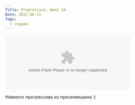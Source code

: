 ```yaml
---
Title: Progressive, Week 24
Date: 2011-06-21
Tags:
  - слушаю
---
```


<object width="400" height="175"><param name="movie" value="http://www.junostatic.com/ultraplayer/06/EmbeddedPlayer.swf"></param><param name="AllowScriptAccess" value="always"></param><param name="FlashVars" value="branding=download&amp;volume=80&amp;insert_type=insert&amp;play_now=false&amp;isRelease=false&amp;hash=af751f73319c18504cc23cd1f0eb9435"></param><embed src="http://www.junostatic.com/ultraplayer/06/EmbeddedPlayer.swf" flashvars="branding=download&amp;volume=80&amp;api_url=www.juno.co.uk/api/1.2/&amp;insert_type=insert&amp;play_now=false&amp;isRelease=false&amp;hash=af751f73319c18504cc23cd1f0eb9435" width="400" height="175" allowscriptaccess="always" type="application/x-shockwave-flash"></embed></object>

Немного прогрессива из преселекшина :)